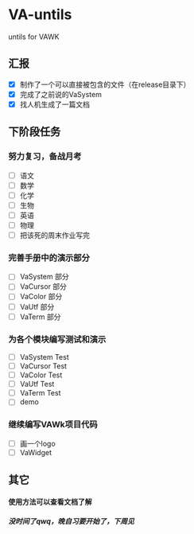 # VA-untils
untils for VAWK

## 汇报
- [x] 制作了一个可以直接被包含的文件（在release目录下）
- [x] 完成了之前说的VaSystem
- [x] 找人机生成了一篇文档

## 下阶段任务

### 努力复习，备战月考
- [ ] 语文
- [ ] 数学
- [ ] 化学
- [ ] 生物
- [ ] 英语
- [ ] 物理
- [ ] 把该死的周末作业写完

### 完善手册中的演示部分
- [ ] VaSystem 部分
- [ ] VaCursor 部分
- [ ] VaColor 部分
- [ ] VaUtf 部分
- [ ] VaTerm 部分

### 为各个模块编写测试和演示
- [ ] VaSystem Test
- [ ] VaCursor Test
- [ ] VaColor Test
- [ ] VaUtf Test
- [ ] VaTerm Test
- [ ] demo

### 继续编写VAWk项目代码 
- [ ] 画一个logo
- [ ] VaWidget

## 其它
#### 使用方法可以查看文档了解
##### 没时间了qwq，晚自习要开始了，下周见
